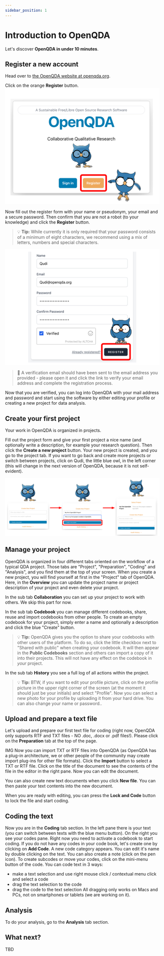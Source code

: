 ```yaml
---
sidebar_position: 1
---
```


# Introduction to OpenQDA

Let's discover **OpenQDA in under 10 minutes**.

## Register a new account

Head over to [the OpenQDA website at openqda.org](https://openqda.org).

Click on the orange **Register** button.
![Register to OpenQDA](../static/img/register_96dpi.png "Register Button")

Now fill out the register form with your name or pseudonym, your email and a secure password.
Then confirm that you are not a robot (to your knowledge) and click the **Register** button.

> :bulb: **Tip:** While currently it is only required that your password consists of a minimum of eight characters, we recommend using a mix of letters, numbers and special characters.

![Register to OpenQDA](../static/img/register_filled_96dpi.png "Register your account")

> :postbox: A verification email should have been sent to the email address you provided - please open it and click the link to verify your email address and complete the registration process.

Now that you are verified, you can log into OpenQDA with your mail address and password and start using the software by either editing your profile or creating a new project for data analysis.

## Create your first project

Your work in OpenQDA is organized in projects.

Fill out the project form and give your first project a nice name (and optionally write a description, for example your research question).
Then click the **Create a new project** button.
Your new project is created, and you go to the project tab. If you want to go back and create more projects or switch between projects, click on Qudi, the little blue owl, in the left corner (this will change in the next version of OpenQDA, because it is not self-evident).

![Create a new project in OpenQDA](../static/img/create_project_96dpi.png "Creating a new project")

## Manage your project 

OpenQDA is organized in four different tabs oriented on the workflow of a typical QDA project. Those tabs are "Project", "Preparation", "Coding" and "Analysis", and you find them at the top of your screen. When you create a new project, you will find yourself at first in the "Project" tab of OpenQDA. Here, in the **Overview** you can update the project name or project description of your project and even delete your project.

In the sub tab **Collaboration** you can set up your project to work with others. We skip this part for now.

In the sub tab **Codebook** you can manage different codebooks, share, reuse and import codebooks from other people. To create an empty codebook for your project, simply enter a name and optionally a description and click the blue "Create" button.

> :bulb: **Tip:** OpenQDA gives you the option to share your codebooks with other users of the platform. To do so, click the little checkbox next to "Shared with public" when creating your codebook. It will then appear in the **Public Codebooks** section and others can import a copy of it into their projects. This will not have any effect on the codebook in *your* project.

In the sub tab **History** you see a full log of all actions within the project.

> :bulb: **Tip:** BTW, if you want to edit your profile picture, click on the profile picture in the upper right corner of the screen (at the moment it should just be your initials) and select "Profile". Now you can select a new photo for your profile by uploading it from your hard drive. You can also change your name or password..



## Upload and prepare a text file

Let's upload and prepare our first text file for coding (right now, OpenQDA only supports RTF and TXT files - NO .doc, .docx or .pdf files!).
Please click on the **Preparation** tab at the top of the page.

IMG
Now you can import TXT or RTF files into OpenQDA (as OpenQDA has a plug-in architecture, we or other people of the community may create import plug-ins for other file formats).
Click the **Import** button to select a TXT or RTF file. Click on the title of the document to see the contents of the file in the editor in the right pane. Now you can edit the document.

You can also create new text documents when you click **New file**. You can then paste your text contents into the new document.

When you are ready with editing, you can press the **Lock and Code** button to lock the file and start coding.

## Coding the text

Now you are in the **Coding** tab section.
In the left pane there is your text (you can switch between texts with the blue menu button).
On the right you see your codes pane. Right now you need to activate a codebook to start coding.
If you do not have any codes in your code book, let's create one by clicking on **Add Code**.
A new code category appears. You can edit it's name by double clicking on the text. 
You can also create a note (click on the pen icon).
To create subcodes or move your codes, click on the mini-menu button of the code.
You can code text in 3 ways:
- make a text selection and use right mouse click / contextual menu click and select a code
- drag the text selection to the code
- drag the code to the text selection
All dragging only works on Macs and PCs, not on smartphones or tablets (we are working on it).

## Analysis

To do your analysis, go to the **Analysis** tab section.

## What next?

TBD
